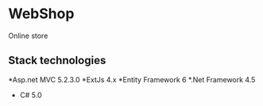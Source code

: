# WebShop
Online store
## Stack technologies
*Asp.net MVC 5.2.3.0
*ExtJs 4.x
*Entity Framework 6
*.Net Framework 4.5
* C# 5.0
